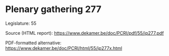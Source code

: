 # Plenary gathering 277

Legislature: 55

Source (HTML report): https://www.dekamer.be/doc/PCRI/pdf/55/ip277.pdf

PDF-formatted alternative: https://www.dekamer.be/doc/PCRI/html/55/ip277x.html

